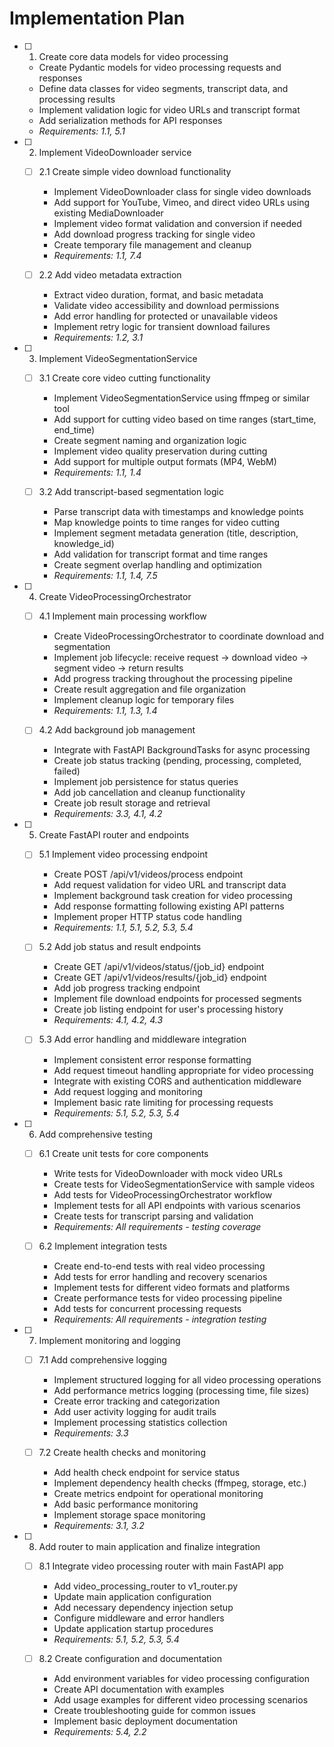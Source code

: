 # Implementation Plan

- [ ] 1. Create core data models for video processing
  - Create Pydantic models for video processing requests and responses
  - Define data classes for video segments, transcript data, and processing results
  - Implement validation logic for video URLs and transcript format
  - Add serialization methods for API responses
  - _Requirements: 1.1, 5.1_

- [ ] 2. Implement VideoDownloader service
  - [ ] 2.1 Create simple video download functionality
    - Implement VideoDownloader class for single video downloads
    - Add support for YouTube, Vimeo, and direct video URLs using existing MediaDownloader
    - Implement video format validation and conversion if needed
    - Add download progress tracking for single video
    - Create temporary file management and cleanup
    - _Requirements: 1.1, 7.4_

  - [ ] 2.2 Add video metadata extraction
    - Extract video duration, format, and basic metadata
    - Validate video accessibility and download permissions
    - Add error handling for protected or unavailable videos
    - Implement retry logic for transient download failures
    - _Requirements: 1.2, 3.1_

- [ ] 3. Implement VideoSegmentationService
  - [ ] 3.1 Create core video cutting functionality
    - Implement VideoSegmentationService using ffmpeg or similar tool
    - Add support for cutting video based on time ranges (start_time, end_time)
    - Create segment naming and organization logic
    - Implement video quality preservation during cutting
    - Add support for multiple output formats (MP4, WebM)
    - _Requirements: 1.1, 1.4_

  - [ ] 3.2 Add transcript-based segmentation logic
    - Parse transcript data with timestamps and knowledge points
    - Map knowledge points to time ranges for video cutting
    - Implement segment metadata generation (title, description, knowledge_id)
    - Add validation for transcript format and time ranges
    - Create segment overlap handling and optimization
    - _Requirements: 1.1, 1.4, 7.5_

- [ ] 4. Create VideoProcessingOrchestrator
  - [ ] 4.1 Implement main processing workflow
    - Create VideoProcessingOrchestrator to coordinate download and segmentation
    - Implement job lifecycle: receive request → download video → segment video → return results
    - Add progress tracking throughout the processing pipeline
    - Create result aggregation and file organization
    - Implement cleanup logic for temporary files
    - _Requirements: 1.1, 1.3, 1.4_

  - [ ] 4.2 Add background job management
    - Integrate with FastAPI BackgroundTasks for async processing
    - Create job status tracking (pending, processing, completed, failed)
    - Implement job persistence for status queries
    - Add job cancellation and cleanup functionality
    - Create job result storage and retrieval
    - _Requirements: 3.3, 4.1, 4.2_

- [ ] 5. Create FastAPI router and endpoints
  - [ ] 5.1 Implement video processing endpoint
    - Create POST /api/v1/videos/process endpoint
    - Add request validation for video URL and transcript data
    - Implement background task creation for video processing
    - Add response formatting following existing API patterns
    - Implement proper HTTP status code handling
    - _Requirements: 1.1, 5.1, 5.2, 5.3, 5.4_

  - [ ] 5.2 Add job status and result endpoints
    - Create GET /api/v1/videos/status/{job_id} endpoint
    - Create GET /api/v1/videos/results/{job_id} endpoint
    - Add job progress tracking endpoint
    - Implement file download endpoints for processed segments
    - Create job listing endpoint for user's processing history
    - _Requirements: 4.1, 4.2, 4.3_

  - [ ] 5.3 Add error handling and middleware integration
    - Implement consistent error response formatting
    - Add request timeout handling appropriate for video processing
    - Integrate with existing CORS and authentication middleware
    - Add request logging and monitoring
    - Implement basic rate limiting for processing requests
    - _Requirements: 5.1, 5.2, 5.3, 5.4_

- [ ] 6. Add comprehensive testing
  - [ ] 6.1 Create unit tests for core components
    - Write tests for VideoDownloader with mock video URLs
    - Create tests for VideoSegmentationService with sample videos
    - Add tests for VideoProcessingOrchestrator workflow
    - Implement tests for all API endpoints with various scenarios
    - Create tests for transcript parsing and validation
    - _Requirements: All requirements - testing coverage_

  - [ ] 6.2 Implement integration tests
    - Create end-to-end tests with real video processing
    - Add tests for error handling and recovery scenarios
    - Implement tests for different video formats and platforms
    - Create performance tests for video processing pipeline
    - Add tests for concurrent processing requests
    - _Requirements: All requirements - integration testing_

- [ ] 7. Implement monitoring and logging
  - [ ] 7.1 Add comprehensive logging
    - Implement structured logging for all video processing operations
    - Add performance metrics logging (processing time, file sizes)
    - Create error tracking and categorization
    - Add user activity logging for audit trails
    - Implement processing statistics collection
    - _Requirements: 3.3_

  - [ ] 7.2 Create health checks and monitoring
    - Add health check endpoint for service status
    - Implement dependency health checks (ffmpeg, storage, etc.)
    - Create metrics endpoint for operational monitoring
    - Add basic performance monitoring
    - Implement storage space monitoring
    - _Requirements: 3.1, 3.2_

- [ ] 8. Add router to main application and finalize integration
  - [ ] 8.1 Integrate video processing router with main FastAPI app
    - Add video_processing_router to v1_router.py
    - Update main application configuration
    - Add necessary dependency injection setup
    - Configure middleware and error handlers
    - Update application startup procedures
    - _Requirements: 5.1, 5.2, 5.3, 5.4_

  - [ ] 8.2 Create configuration and documentation
    - Add environment variables for video processing configuration
    - Create API documentation with examples
    - Add usage examples for different video processing scenarios
    - Create troubleshooting guide for common issues
    - Implement basic deployment documentation
    - _Requirements: 5.4, 2.2_